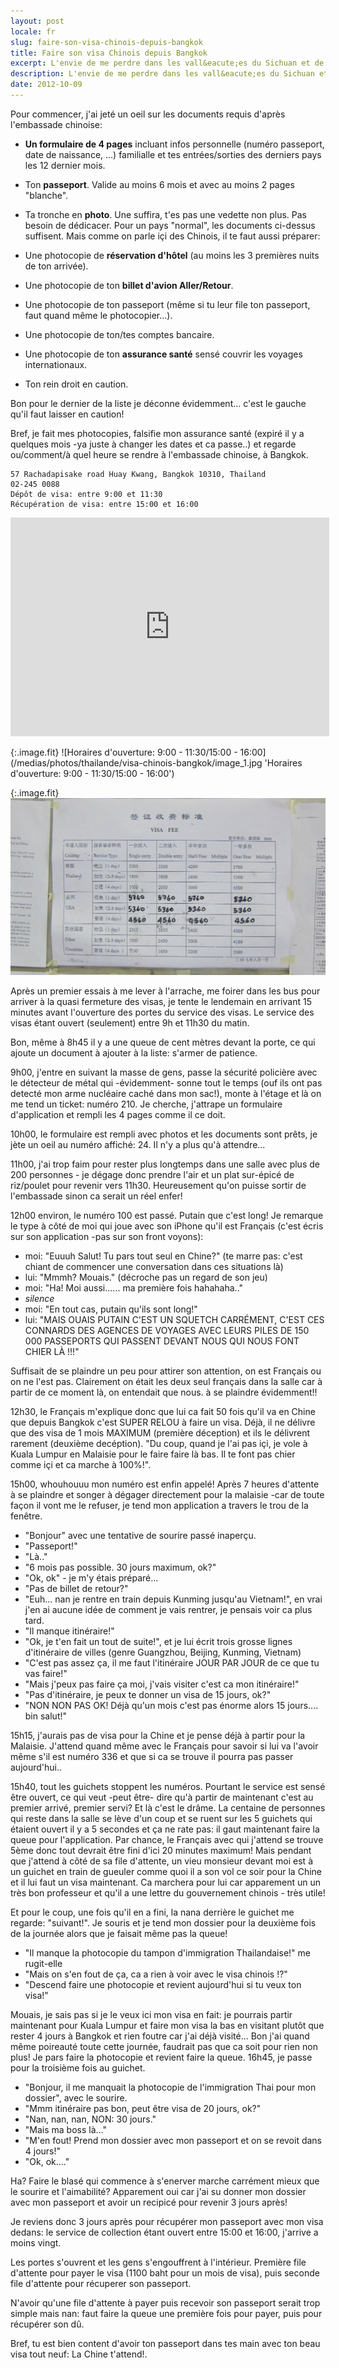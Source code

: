 ```yaml
---
layout: post
locale: fr
slug: faire-son-visa-chinois-depuis-bangkok
title: Faire son visa Chinois depuis Bangkok
excerpt: L'envie de me perdre dans les vall&eacute;es du Sichuan et de marcher ce c&eacute;l&egrave;bre fichu Grand Mur de Chine se faisant de plus en plus grande, je d&eacute;cide d'aller me faire un visa chinois depuis Bangkok. Et vu comment j'en ai chi&eacute; pour le faire faire, pourquoi pas partager mon exp&eacute;rience avec toi.
description: L'envie de me perdre dans les vall&eacute;es du Sichuan et de marcher ce c&eacute;l&egrave;bre fichu Grand Mur de Chine se faisant de plus en plus grande, je d&eacute;cide d'aller me faire un visa chinois depuis Bangkok. Et vu comment j'en ai chi&eacute; pour le faire faire, pourquoi pas partager mon exp&eacute;rience avec toi.
date: 2012-10-09
---
```


Pour commencer, j'ai jet&eacute; un oeil sur les documents requis d'apr&egrave;s l'embassade chinoise:

- **Un formulaire de 4 pages** incluant infos personnelle (num&eacute;ro passeport, date de naissance, ...) familialle et tes entr&eacute;es/sorties des derniers pays les 12 dernier mois.
- Ton **passeport**. Valide au moins 6 mois et avec au moins 2 pages &quot;blanche&quot;.
- Ta tronche en **photo**. Une suffira, t'es pas une vedette non plus. Pas besoin de d&eacute;dicacer.
Pour un pays &quot;normal&quot;, les documents ci-dessus suffisent. Mais comme on parle i&ccedil;i des Chinois, il te faut aussi pr&eacute;parer:

- Une photocopie de **r&eacute;servation d'h&ocirc;tel** (au moins les 3 premi&egrave;res nuits de ton arriv&eacute;e).
- Une photocopie de ton **billet d'avion Aller/Retour**.
- Une photocopie de ton passeport (m&ecirc;me si tu leur file ton passeport, faut quand m&ecirc;me le photocopier...).
- Une photocopie de ton/tes comptes bancaire.
- Une photocopie de ton **assurance sant&eacute;** sens&eacute; couvrir les voyages internationaux.
- Ton rein droit en caution.

Bon pour le dernier de la liste je d&eacute;conne &eacute;videmment... c'est le gauche qu'il faut laisser en caution!

Bref, je fait mes photocopies, falsifie mon assurance sant&eacute; (expir&eacute; il y a quelques mois -ya juste &agrave; changer les dates et ca passe..) et regarde ou/comment/&agrave; quel heure se rendre &agrave; l'embassade chinoise, &agrave; Bangkok.

	57 Rachadapisake road Huay Kwang, Bangkok 10310, Thailand
	02-245 0088
	Dépôt de visa: entre 9:00 et 11:30
	Récupération de visa: entre 15:00 et 16:00

<div class="align-center">
	<iframe width="510" height="350" frameborder="0" scrolling="no" marginheight="0" marginwidth="0" src="https://maps.google.co.th/maps?ie=UTF8&amp;cid=13414360718998476600&amp;q=The+Embassy+of+The+People's+Republic+of+China&amp;gl=TH&amp;hl=fr&amp;ll=13.763284,100.566617&amp;spn=0.006295,0.006295&amp;t=m&amp;vpsrc=0&amp;iwloc=A&amp;output=embed"></iframe>
</div>

{:.image.fit}
![Horaires d'ouverture: 9:00 - 11:30/15:00 - 16:00](/medias/photos/thailande/visa-chinois-bangkok/image_1.jpg 'Horaires d'ouverture: 9:00 - 11:30/15:00 - 16:00')

{:.image.fit}
![Les tarifs des diff&eacute;rents visas](/medias/photos/thailande/visa-chinois-bangkok/image_2.jpg 'Les tarifs des diff&eacute;rents visas')

Apr&egrave;s un premier essais &agrave; me lever &agrave; l'arrache, me foirer dans les bus pour arriver &agrave; la quasi fermeture des visas, je tente le lendemain en arrivant 15 minutes avant l'ouverture des portes du service des visas. Le service des visas &eacute;tant ouvert (seulement) entre 9h et 11h30 du matin.

Bon, m&ecirc;me &agrave; 8h45 il y a une queue de cent m&egrave;tres devant la porte, ce qui ajoute un document &agrave; ajouter &agrave; la liste: s'armer de patience.

9h00, j'entre en suivant la masse de gens, passe la s&eacute;curit&eacute; polici&egrave;re avec le d&eacute;tecteur de m&eacute;tal qui -&eacute;videmment- sonne tout le temps (ouf ils ont pas detect&eacute; mon arme nucl&eacute;aire cach&eacute; dans mon sac!), monte &agrave; l'&eacute;tage et l&agrave; on me tend un ticket: num&eacute;ro 210. Je cherche, j'attrape un formulaire d'application et rempli les 4 pages comme il ce doit.

10h00, le formulaire est rempli avec photos et les documents sont pr&ecirc;ts, je j&egrave;te un oeil au num&eacute;ro affich&eacute;: 24. Il n'y a plus qu'&agrave; attendre...

11h00, j'ai trop faim pour rester plus longtemps dans une salle avec plus de 200 personnes - je d&eacute;gage donc prendre l'air et un plat sur-&eacute;pic&eacute; de riz/poulet pour revenir vers 11h30. Heureusement qu'on puisse sortir de l'embassade sinon ca serait un r&eacute;el enfer!

12h00 environ, le num&eacute;ro 100 est pass&eacute;. Putain que c'est long! Je remarque le type &agrave; c&ocirc;t&eacute; de moi qui joue avec son iPhone qu'il est Fran&ccedil;ais (c'est &eacute;cris sur son application -pas sur son front voyons):

- moi: &quot;Euuuh Salut! Tu pars tout seul en Chine?&quot; (te marre pas: c'est chiant de commencer une conversation dans ces situations l&agrave;)
- lui: &quot;Mmmh? Mouais.&quot; (d&eacute;croche pas un regard de son jeu)
- moi: &quot;Ha! Moi aussi...... ma premi&egrave;re fois hahahaha..&quot;
- *silence*
- moi: &quot;En tout cas, putain qu'ils sont long!&quot;
- lui: &quot;MAIS OUAIS PUTAIN C'EST UN SQUETCH CARR&Eacute;MENT, C'EST CES CONNARDS DES AGENCES DE VOYAGES AVEC LEURS PILES DE 150 000 PASSEPORTS QUI PASSENT DEVANT NOUS QUI NOUS FONT CHIER L&Agrave; !!!&quot;

Suffisait de se plaindre un peu pour attirer son attention, on est Fran&ccedil;ais ou on ne l'est pas. Clairement on &eacute;tait les deux seul fran&ccedil;ais dans la salle car &agrave; partir de ce moment l&agrave;, on entendait que nous. &agrave; se plaindre &eacute;videmment!!

12h30, le Fran&ccedil;ais m'explique donc que lui ca fait 50 fois qu'il va en Chine que depuis Bangkok c'est SUPER RELOU &agrave; faire un visa. D&eacute;j&agrave;, il ne d&eacute;livre que des visa de 1 mois MAXIMUM (premi&egrave;re d&eacute;ception) et ils le d&eacute;livrent rarement (deuxi&egrave;me dec&eacute;ption). &quot;Du coup, quand je l'ai pas i&ccedil;i, je vole &agrave; Kuala Lumpur en Malaisie pour le faire faire l&agrave; bas. Il te font pas chier comme i&ccedil;i et ca marche &agrave; 100%!&quot;.

15h00, whouhouuu mon num&eacute;ro est enfin appel&eacute;! Apr&egrave;s 7 heures d'attente &agrave; se plaindre et songer &agrave; d&eacute;gager directement pour la malaisie -car de toute fa&ccedil;on il vont me le refuser, je tend mon application a travers le trou de la fen&ecirc;tre.

- &quot;Bonjour&quot; avec une tentative de sourire pass&eacute; inaper&ccedil;u.
- &quot;Passeport!&quot;
- &quot;L&agrave;..&quot;
- &quot;6 mois pas possible. 30 jours maximum, ok?&quot;
- &quot;Ok, ok&quot; - je m'y &eacute;tais pr&eacute;par&eacute;...
- &quot;Pas de billet de retour?&quot;
- &quot;Euh... nan je rentre en train depuis Kunming jusqu'au Vietnam!&quot;, en vrai j'en ai aucune id&eacute;e de comment je vais rentrer, je pensais voir ca plus tard.
- &quot;Il manque itin&eacute;raire!&quot;
- &quot;Ok, je t'en fait un tout de suite!&quot;, et je lui &eacute;crit trois grosse lignes d'itin&eacute;raire de villes (genre Guangzhou, Beijing, Kunming, Vietnam)
- &quot;C'est pas assez &ccedil;a, il me faut l'itin&eacute;raire JOUR PAR JOUR de ce que tu vas faire!&quot;
- &quot;Mais j'peux pas faire &ccedil;a moi, j'vais visiter c'est ca mon itin&eacute;raire!&quot;
- &quot;Pas d'itin&eacute;raire, je peux te donner un visa de 15 jours, ok?&quot;
- &quot;NON NON PAS OK! D&eacute;j&agrave; qu'un mois c'est pas &eacute;norme alors 15 jours.... bin salut!&quot;

15h15, j'aurais pas de visa pour la Chine et je pense d&eacute;j&agrave; &agrave; partir pour la Malaisie. J'attend quand m&ecirc;me avec le Fran&ccedil;ais pour savoir si lui va l'avoir m&ecirc;me s'il est num&eacute;ro 336 et que si ca se trouve il pourra pas passer aujourd'hui..

15h40, tout les guichets stoppent les num&eacute;ros. Pourtant le service est sens&eacute; &ecirc;tre ouvert, ce qui veut -peut &ecirc;tre- dire qu'&agrave; partir de maintenant c'est au premier arriv&eacute;, premier servi? Et l&agrave; c'est le dr&acirc;me. La centaine de personnes qui reste dans la salle se l&egrave;ve d'un coup et se ruent sur les 5 guichets qui &eacute;taient ouvert il y a 5 secondes et &ccedil;a ne rate pas: il gaut maintenant faire la queue pour l'application.
Par chance, le Fran&ccedil;ais avec qui j'attend se trouve 5&egrave;me donc tout devrait &ecirc;tre fini d'ici 20 minutes maximum! Mais pendant que j'attend &agrave; c&ocirc;t&eacute; de sa file d'attente, un vieu monsieur devant moi est &agrave; un guichet en train de gueuler comme quoi il a son vol ce soir pour la Chine et il lui faut un visa maintenant. Ca marchera pour lui car apparement un un tr&egrave;s bon professeur et qu'il a une lettre du gouvernement chinois - tr&egrave;s utile!

Et pour le coup, une fois qu'il en a fini, la nana derri&egrave;re le guichet me regarde: &quot;suivant!&quot;. Je souris et je tend mon dossier pour la deuxi&egrave;me fois de la journ&eacute;e alors que je faisait m&ecirc;me pas la queue!

- &quot;Il manque la photocopie du tampon d'immigration Thailandaise!&quot; me rugit-elle
- &quot;Mais on s'en fout de &ccedil;a, ca a rien &agrave; voir avec le visa chinois !?&quot;
- &quot;Descend faire une photocopie et revient aujourd'hui si tu veux ton visa!&quot;

Mouais, je sais pas si je le veux ici mon visa en fait: je pourrais partir maintenant pour Kuala Lumpur et faire mon visa la bas en visitant plut&ocirc;t que rester 4 jours &agrave; Bangkok et rien foutre car j'ai d&eacute;j&agrave; visit&eacute;...
Bon j'ai quand m&ecirc;me poireaut&eacute; toute cette journ&eacute;e, faudrait pas que ca soit pour rien non plus! Je pars faire la photocopie et revient faire la queue.
16h45, je passe pour la troisi&egrave;me fois au guichet.

- &quot;Bonjour, il me manquait la photocopie de l'immigration Thai pour mon dossier&quot;, avec le sourire.
- &quot;Mmm itin&eacute;raire pas bon, peut &ecirc;tre visa de 20 jours, ok?&quot;
- &quot;Nan, nan, nan, NON: 30 jours.&quot;
- &quot;Mais ma boss l&agrave;...&quot;
- &quot;M'en fout! Prend mon dossier avec mon passeport et on se revoit dans 4 jours!&quot;
- &quot;Ok, ok....&quot;

Ha? Faire le blas&eacute; qui commence &agrave; s'enerver marche carr&eacute;ment mieux que le sourire et l'aimabilit&eacute;?
Apparement oui car j'ai su donner mon dossier avec mon passeport et avoir un recipic&eacute; pour revenir 3 jours apr&egrave;s!


Je reviens donc 3 jours apr&egrave;s pour r&eacute;cup&eacute;rer mon passeport avec mon visa dedans: le service de collection &eacute;tant ouvert entre 15:00 et 16:00, j'arrive a moins vingt.

Les portes s'ouvrent et les gens s'engouffrent &agrave; l'int&eacute;rieur. Premi&egrave;re file d'attente pour payer le visa (1100 baht pour un mois de visa), puis seconde file d'attente pour r&eacute;cuperer son passeport.

N'avoir qu'une file d'attente &agrave; payer puis recevoir son passeport serait trop simple mais nan: faut faire la queue une premi&egrave;re fois pour payer, puis pour r&eacute;cup&eacute;rer son d&ucirc;.

Bref, tu est bien content d'avoir ton passeport dans tes main avec ton beau visa tout neuf: La Chine t'attend!.
